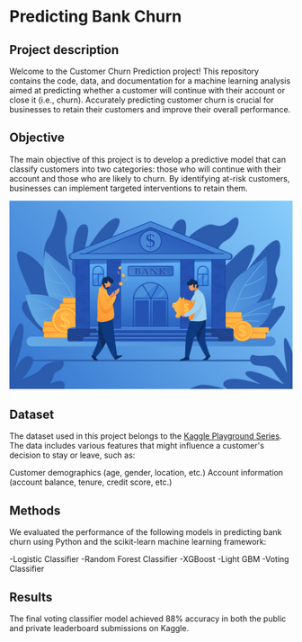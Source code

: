 # Predicting Bank Churn

## Project description

Welcome to the Customer Churn Prediction project! This repository contains the code, data, and documentation for a machine learning analysis aimed at predicting whether a customer will continue with their account or close it (i.e., churn). Accurately predicting customer churn is crucial for businesses to retain their customers and improve their overall performance.

## Objective

The main objective of this project is to develop a predictive model that can classify customers into two categories: those who will continue with their account and those who are likely to churn. By identifying at-risk customers, businesses can implement targeted interventions to retain them.

![Bank Churn](assets/bank.jpg)

## Dataset

The dataset used in this project belongs to the [Kaggle Playground Series](https://www.kaggle.com/competitions/playground-series-s4e1/overview). The data includes various features that might influence a customer's decision to stay or leave, such as:

Customer demographics (age, gender, location, etc.)
Account information (account balance, tenure, credit score, etc.)

## Methods

We evaluated the performance of the following models in predicting bank churn using Python and the scikit-learn machine learning framework:

-Logistic Classifier
-Random Forest Classifier
-XGBoost 
-Light GBM
-Voting Classifier

## Results

The final voting classifier model achieved 88% accuracy in both the public and private leaderboard submissions on Kaggle.
